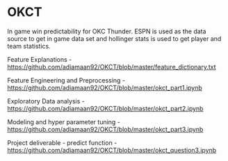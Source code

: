 # OKCT

In game win predictability for OKC Thunder. ESPN is used as the data source to get in game data set 
and hollinger stats is used to get player and team statistics.

Feature Explanations - https://github.com/adiamaan92/OKCT/blob/master/feature_dictionary.txt

Feature Engineering and Preprocessing - https://github.com/adiamaan92/OKCT/blob/master/okct_part1.ipynb

Exploratory Data analysis - https://github.com/adiamaan92/OKCT/blob/master/okct_part2.ipynb

Modeling and hyper parameter tuning - https://github.com/adiamaan92/OKCT/blob/master/okct_part3.ipynb

Project deliverable - predict function - https://github.com/adiamaan92/OKCT/blob/master/okct_question3.ipynb
